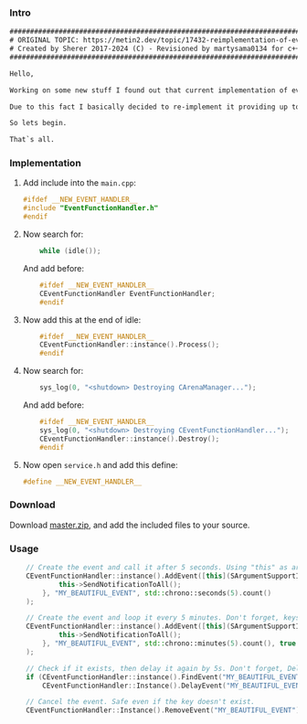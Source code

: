 
### Intro

```txt
#####################################################################################
# ORIGINAL TOPIC: https://metin2.dev/topic/17432-reimplementation-of-events/        #
# Created by Sherer 2017-2024 (C) - Revisioned by martysama0134 for c++20 support.  #
#####################################################################################

Hello,

Working on some new stuff I found out that current implementation of event looks a bit tricky.

Due to this fact I basically decided to re-implement it providing up to date tech.

So lets begin.

That`s all.
```


### Implementation
1) Add include into the `main.cpp`:
	```cpp
	#ifdef __NEW_EVENT_HANDLER__
	#include "EventFunctionHandler.h"
	#endif
	```

2) Now search for:
	```cpp
		while (idle());
	```

	And add before:
	```cpp
		#ifdef __NEW_EVENT_HANDLER__
		CEventFunctionHandler EventFunctionHandler;
		#endif
	```


3) Now add this at the end of idle:
	```cpp
		#ifdef __NEW_EVENT_HANDLER__
		CEventFunctionHandler::instance().Process();
		#endif
	```



4) Now search for:
	```cpp
		sys_log(0, "<shutdown> Destroying CArenaManager...");
	```

	And add before:
	```cpp
		#ifdef __NEW_EVENT_HANDLER__
		sys_log(0, "<shutdown> Destroying CEventFunctionHandler...");
		CEventFunctionHandler::instance().Destroy();
		#endif
	```


5) Now open `service.h` and add this define:
	```cpp
	#define __NEW_EVENT_HANDLER__
	```


### Download
Download [master.zip](../../archive/refs/heads/main.zip), and add the included files to your source.


### Usage

```cpp
	// Create the event and call it after 5 seconds. Using "this" as argument is safe only if it's a singleton, for CHARACTER or CItem, use their vid and find them inside the lambda.
	CEventFunctionHandler::instance().AddEvent([this](SArgumentSupportImpl*) {
			this->SendNotificationToAll();
		}, "MY_BEAUTIFUL_EVENT", std::chrono::seconds(5).count()
	);

	// Create the event and loop it every 5 minutes. Don't forget, keys already existing will be skipped, such as this one.
	CEventFunctionHandler::instance().AddEvent([this](SArgumentSupportImpl*) {
			this->SendNotificationToAll();
		}, "MY_BEAUTIFUL_EVENT", std::chrono::minutes(5).count(), true
	);

	// Check if it exists, then delay it again by 5s. Don't forget, DelayEvent has no effect to looped events.
	if (CEventFunctionHandler::instance().FindEvent("MY_BEAUTIFUL_EVENT"))
		CEventFunctionHandler::Instance().DelayEvent("MY_BEAUTIFUL_EVENT", std::chrono::seconds(5).count());

	// Cancel the event. Safe even if the key doesn't exist.
	CEventFunctionHandler::Instance().RemoveEvent("MY_BEAUTIFUL_EVENT");
```
